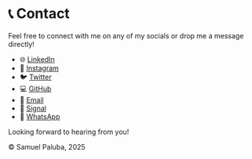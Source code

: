 # 📞 Contact

Feel free to connect with me on any of my socials or drop me a message directly!

- 🌐 [LinkedIn](https://www.linkedin.com/in/samuelpaluba)
- 📸 [Instagram](https://instagram.com/user0906294455)
- 🐦 [Twitter](https://twitter.com/samuelpaluba)
- 💻 [GitHub](https://github.com/samuelpaluba)
- 📧 [Email](mailto:samuel@paluba.me)
- 💬 [Signal](https://signal.me/#p/+420795495137)
- 📲 [WhatsApp](https://wa.me/420728981602)

Looking forward to hearing from you!

© Samuel Paluba, 2025

